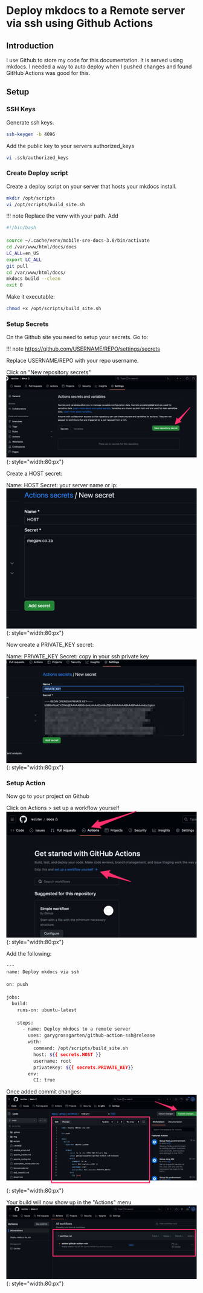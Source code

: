 # Deploy mkdocs to a Remote server via ssh using Github Actions

## Introduction

I use Github to store my code for this documentation.
It is served using mkdocs.
I needed a way to auto deploy when I pushed changes
and found GitHub Actions was good for this.

## Setup

### SSH Keys
Generate ssh keys.
```bash
ssh-keygen -b 4096
```

Add the public key to your servers authorized_keys
```bash
vi .ssh/authorized_keys
```

### Create Deploy script
Create a deploy script on your server that hosts your mkdocs install.
```bash
mkdir /opt/scripts
vi /opt/scripts/build_site.sh
```
!!! note
    Replace the venv with your path.
Add
```bash
#!/bin/bash

source ~/.cache/venv/mobile-sre-docs-3.8/bin/activate
cd /var/www/html/docs/docs
LC_ALL=en_US
export LC_ALL
git pull
cd /var/www/html/docs/
mkdocs build --clean
exit 0
```

Make it executable:
```bash
chmod +x /opt/scripts/build_site.sh
```

### Setup Secrets
On the Github site you need to setup your secrets.
Go to:

!!! note
    https://github.com/USERNAME/REPO/settings/secrets
    
Replace USERNAME/REPO with your repo username.

Click on "New repository secrets"
![image](./img/actions2.png){: style="width:80:px"}

Create a HOST secret:

Name: HOST
Secret: your server name or ip:
![image](./img/actions3.png){: style="width:80:px"}

Now create a PRIVATE_KEY secret:

Name: PRIVATE_KEY
Secret: copy in your ssh private key
![image](./img/actions4.png){: style="width:80:px"}

### Setup Action
Now go to your project on Github

Click on Actions >  set up a workflow yourself
![image](./img/actions1.png){: style="width:80:px"}

Add the following:
```bash
---
name: Deploy mkdocs via ssh

on: push

jobs:
  build:
    runs-on: ubuntu-latest

    steps:
      - name: Deploy mkdocs to a remote server
        uses: garygrossgarten/github-action-ssh@release
        with:
          command: /opt/scripts/build_site.sh
          host: ${{ secrets.HOST }}
          username: root
          privateKey: ${{ secrets.PRIVATE_KEY}}
        env:
          CI: true
```

Once added commit changes:
![image](./img/actions5.png){: style="width:80:px"}

Your build will now show up in the "Actions" menu
![image](./img/actions6.png){: style="width:80:px"}
